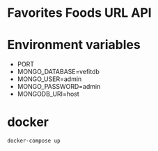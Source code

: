 # Favorites Foods URL API

# Environment variables

- PORT
- MONGO_DATABASE=vefitdb
- MONGO_USER=admin
- MONGO_PASSWORD=admin
- MONGODB_URI=host

# docker

```
docker-compose up
```

